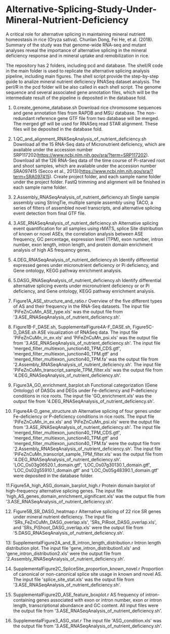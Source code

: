 # Alternative-Splicing-Study-Under-Mineral-Nutrient-Deficiency

A critical role for alternative splicing in maintaining mineral nutrient homeostasis in rice (Oryza sativa). Chunlan Dong, Fei He, et al. (2018). Summary of the study was that genome-wide RNA-seq and mutant analyses reveal the importance of alternative splicing in the mineral deficiency response and in mineral uptake and remobilization in rice.

The repository has 2 folders, including pcd and database. The shell/R code in the main folder is used to replicate the alternative splicing analysis pipeline, including main figures. The shell script provide the step-by-step guide to analize mineral nutrient deficiency RNASeq dataset analysis. The perl/R in the pcd folder will be also called in each shell script. The genome sequence and several associated gene annotation files, which will be the intermediate result of the pipeline is deposited in the database fold. 
 
1. 0.create_genome_database.sh
Download rice chromosome sequences and gene annotation files from RAPDB and MSU database. The non-redundant reference gene GTF file from two database will be merged. The merged gtf will be used for RNASeq read STAR alignment. These files will be deposited in the database fold.

2. 1.QC_and_alignment_RNASeqAnalysis_of_nutrient_deficiency.sh
Download all the 15 RNA-Seq data of Micronutrient deficiency, which are available under the accession number SRP117202(https://www.ncbi.nlm.nih.gov/sra/?term=SRP117202). Download all the 126 RNA-Seq data of the time course of Pi-starved root and shoot samples, which are available under the accession number SRA097415 (Secco et al., 2013)(https://www.ncbi.nlm.nih.gov/sra/?term=SRA097415). Create project folder, and each sample name folder under the project folder. FastQ trimming and alignment will be finished in each sample name folder.

3. 2.Assembly_RNASeqAnalysis_of_nutrient_deficiency.sh
Single sample assembly using StringTie, multiple sample assembly using TACO, a series of filters of assembled novel transcripts, and alternative splicing event detection from final GTF file.

4. 3.ASE_RNASeqAnalysis_of_nutrient_deficiency.sh
Alternative splicing event quantification for all samples using rMATS, splice Site distribution of known or novel ASEs, the correlation analysis between ASE frequency, GC percentage, expression level (TPM), exon number, intron number, exon length, intron length, and protein domain enrichment analysis of high AS frequency genes.

5. 4.DEG_RNASeqAnalysis_of_nutrient_deficiency.sh
Identify differential expressed genes under micronutrient deficiency or Pi deficiency, and Gene ontology, KEGG pathway enrichment analysis.

6. 5.DASG_RNASeqAnalysis_of_nutrient_deficiency.sh
Identify differential alternative splicing events under micronutrient deficiency or or Pi deficiency, and Gene ontology, KEGG pathway enrichment analysis.

7. Figure1A_ASE_structure_and_ratio.r
Overview of the five different types of AS and their frequency in the RNA-Seq datasets. The input file 'PiFeZnCuMn_ASE_type.xls' was the output file from '3.ASE_RNASeqAnalysis_of_nutrient_deficiency.sh'.

8. Figure1B-F_DASE.sh, SupplementalFigure4A-F_DASE.sh, Figure5C-D_DASE.sh
ASE visualization of RNASeq data. The input file 'PiFeZnCuMn_in_ex.xls' and 'PiFeZnCuMn_psi.xls' was the output file from '3.ASE_RNASeqAnalysis_of_nutrient_deficiency.sh'. The input file 'merged_filter_multiexon_junction40_TPM_CDS.gtf', 'merged_filter_multiexon_junction40_TPM.gtf' and 'merged_filter_multiexon_junction40_TPM.fa' was the output file from '2.Assembly_RNASeqAnalysis_of_nutrient_deficiency.sh'. The input file 'PiFeZnCuMn_transcript_sample_TPM_filter.xls' was the output file from '4.DEG_RNASeqAnalysis_of_nutrient_deficiency.sh'.

9. Figure3A_GO_enrichment_barplot.sh
Functional categorization (Gene Ontology) of DASGs and DEGs under Fe-deficiency and P-deficiency conditions in rice roots. The input file 'GO_enrichment.xls' was the output file from '4.DEG_RNASeqAnalysis_of_nutrient_deficiency.sh'.

10. Figure4A-D_gene_structure.sh
Alternative splicing of four genes under Fe-deficiency or P-deficiency conditions in rice roots. The input file 'PiFeZnCuMn_in_ex.xls' and 'PiFeZnCuMn_psi.xls' were the output file from '3.ASE_RNASeqAnalysis_of_nutrient_deficiency.sh'. The input file 'merged_filter_multiexon_junction40_TPM_CDS.gtf', 'merged_filter_multiexon_junction40_TPM.gtf' and 'merged_filter_multiexon_junction40_TPM.fa' were the output file from '2.Assembly_RNASeqAnalysis_of_nutrient_deficiency.sh'. The input file 'PiFeZnCuMn_transcript_sample_TPM_filter.xls' was the output file from '4.DEG_RNASeqAnalysis_of_nutrient_deficiency.sh'. 'LOC_Os03g06520.1_domain.gtf', 'LOC_Os07g30130.1_domain.gtf', 'LOC_Os02g55910.1_domain.gtf' and 'LOC_Os05g48390.1_domain.gtf' were deposited in the database folder.


11.Figure5A_high_ASG_domain_barplot_high.r
Protein domain barplot of high-frequency alternative splicing genes. The input file 'high_AS_genes_domain_enrichment_significant.xls' was the output file from '3.ASE_RNASeqAnalysis_of_nutrient_deficiency.sh'.


12. Figure5B_SR_DASG_heatmap.r
Alternative splicing of 22 rice SR genes under mineral nutrient deficiency. The input file 'SRs_FeZnCuMn_DASG_overlap.xls', 'SRs_PiRoot_DASG_overlap.xls', and 'SRs_PiShoot_DASG_overlap.xls' were the output file from '5.DASG_RNASeqAnalysis_of_nutrient_deficiency.sh'.


13: SupplementalFigure2A_and_B_intron_length_distribution.r
Intron length distribution plot. The input file 'gene_intron_distribution1.xls' and 'gene_intron_distribution2.xls' were the output file from '2.Assembly_RNASeqAnalysis_of_nutrient_deficiency.sh'.


14. SupplementalFigure2C_SpliceSite_proportion_known_novel.r
Proportion of canonical or non-canonical splice site usage in known and novel AS. The input file 'splice_site_stat.xls' was the output file from '3.ASE_RNASeqAnalysis_of_nutrient_deficiency.sh'.



15. SupplementalFigure2D_ASE_feature_boxplot.r
AS frequency of intron-containing genes associated with exon or intron number, exon or intron length, transcriptional abundance and GC content. All input files were the output file from '3.ASE_RNASeqAnalysis_of_nutrient_deficiency.sh'.


16. SupplementalFigure3_ASG_stat.r The input file 'ASG_condition.xls' was the output file from '3.ASE_RNASeqAnalysis_of_nutrient_deficiency.sh'.
 
